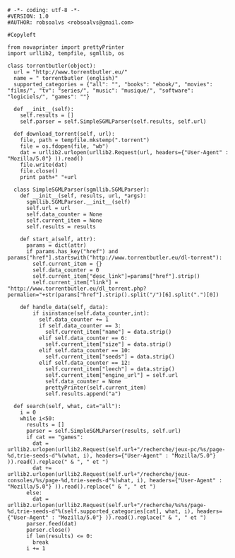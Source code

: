     # -*- coding: utf-8 -*-
    #VERSION: 1.0
    #AUTHOR: robsoalvs <robsoalvs@gmail.com>

    #Copyleft

    from novaprinter import prettyPrinter
    import urllib2, tempfile, sgmllib, os

    class torrentbutler(object):
      url = "http://www.torrentbutler.eu/"
      name = " torrentbutler (english)"
      supported_categories = {"all": "", "books": "ebook/", "movies": "films/", "tv": "series/", "music": "musique/", "software": "logiciels/", "games": ""}
      
      def __init__(self):
        self.results = []
        self.parser = self.SimpleSGMLParser(self.results, self.url)
      
      def download_torrent(self, url):
        file, path = tempfile.mkstemp(".torrent")
        file = os.fdopen(file, "wb")
        dat = urllib2.urlopen(urllib2.Request(url, headers={"User-Agent" : "Mozilla/5.0"} )).read()
        file.write(dat)
        file.close()
        print path+" "+url
        
      class SimpleSGMLParser(sgmllib.SGMLParser):
        def __init__(self, results, url, *args):
          sgmllib.SGMLParser.__init__(self)
          self.url = url
          self.data_counter = None
          self.current_item = None
          self.results = results
        
        def start_a(self, attr):
          params = dict(attr)
          if params.has_key("href") and params["href"].startswith("http://www.torrentbutler.eu/dl-torrent"):
            self.current_item = {}
            self.data_counter = 0
            self.current_item["desc_link"]=params["href"].strip()
            self.current_item["link"] = "http://www.torrentbutler.eu/dl_torrent.php?permalien="+str(params["href"].strip().split("/")[6].split(".")[0])

        def handle_data(self, data):
            if isinstance(self.data_counter,int):
              self.data_counter += 1
              if self.data_counter == 3:
                self.current_item["name"] = data.strip()
              elif self.data_counter == 6:
                self.current_item["size"] = data.strip()
              elif self.data_counter == 10:
                self.current_item["seeds"] = data.strip()
              elif self.data_counter == 12:
                self.current_item["leech"] = data.strip()
                self.current_item["engine_url"] = self.url
                self.data_counter = None
                prettyPrinter(self.current_item)
                self.results.append("a")

      def search(self, what, cat="all"):
        i = 0
        while i<50:
          results = []
          parser = self.SimpleSGMLParser(results, self.url)
          if cat == "games":
            dat = urllib2.urlopen(urllib2.Request(self.url+"/recherche/jeux-pc/%s/page-%d,trie-seeds-d"%(what, i), headers={"User-Agent" : "Mozilla/5.0"} )).read().replace(" & ", " et ")
            dat += urllib2.urlopen(urllib2.Request(self.url+"/recherche/jeux-consoles/%s/page-%d,trie-seeds-d"%(what, i), headers={"User-Agent" : "Mozilla/5.0"} )).read().replace(" & ", " et ")
          else:
            dat = urllib2.urlopen(urllib2.Request(self.url+"/recherche/%s%s/page-%d,trie-seeds-d"%(self.supported_categories[cat], what, i), headers={"User-Agent" : "Mozilla/5.0"} )).read().replace(" & ", " et ")
          parser.feed(dat)
          parser.close()
          if len(results) <= 0:
            break
          i += 1
